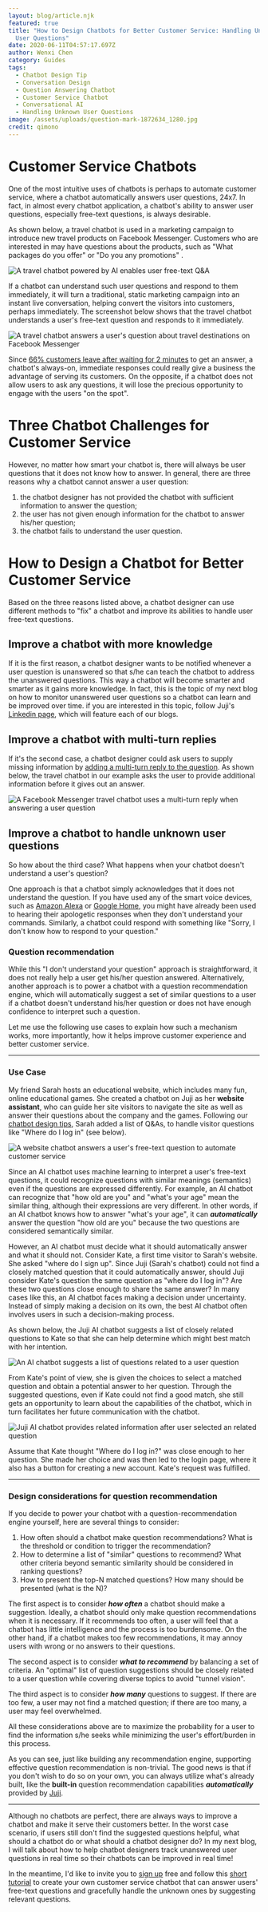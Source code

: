 ```yaml
---
layout: blog/article.njk
featured: true
title: "How to Design Chatbots for Better Customer Service: Handling Unknown
  User Questions"
date: 2020-06-11T04:57:17.697Z
author: Wenxi Chen
category: Guides
tags:
  - Chatbot Design Tip
  - Conversation Design
  - Question Answering Chatbot
  - Customer Service Chatbot
  - Conversational AI
  - Handling Unknown User Questions
image: /assets/uploads/question-mark-1872634_1280.jpg
credit: qimono
---
```

# Customer Service Chatbots

One of the most intuitive uses of chatbots is perhaps to automate customer service, where a chatbot automatically answers user questions, 24x7. In fact, in almost every chatbot application, a chatbot's ability to answer user questions, especially free-text questions, is always desirable. 

As shown below,  a travel chatbot is used in a marketing campaign to introduce new travel products on Facebook Messenger. Customers who are interested in may have questions about the products, such as "What packages do you offer" or "Do you any promotions" . 

![A travel chatbot powered by AI enables user free-text Q&A](/assets/uploads/screen-shot-2020-06-13-at-10.56.15-pm.png "Conversational Marketing Chatbot for Travel with Q&A support")

If a chatbot can understand such user questions and respond to them immediately, it will turn a traditional, static marketing campaign into an instant live conversation, helping convert the visitors into customers, perhaps immediately. The screenshot below shows that the travel chatbot understands a user's free-text question and responds to it immediately.

![A travel chatbot answers a user's question about travel destinations on Facebook Messenger](/assets/uploads/screen-shot-2020-06-14-at-1.20.30-pm.png "A Facebook Messenger travel chatbot answers a user's question about travel packages.")

Since [66% customers leave after waiting for 2 minutes](https://info.ada.support/forrester-drive-personalization-with-a-conversational-chatbot-0) to get an answer, a chatbot's always-on, immediate responses could really give a business the advantage of serving its customers. On the opposite,  if a chatbot does not allow users to ask any questions, it will lose the precious opportunity to engage with the users "on the spot".  

# Three Chatbot Challenges for Customer Service

However, no matter how smart your chatbot is, there will always be user questions that it does not know how to answer. In general, there are three reasons why a chatbot cannot answer a user question: 

1. the chatbot designer has not provided the chatbot with sufficient information to answer the question;
2. the user has not given enough information for the chatbot to answer his/her question;
3. the chatbot fails to understand the user question. 

# How to Design a Chatbot for Better Customer Service

Based on the three reasons listed above, a chatbot designer can use different methods to "fix" a chatbot and improve its abilities to handle user free-text questions. 

## Improve a chatbot with more knowledge

If it is the first reason, a chatbot designer wants to be notified whenever a user question is unanswered so that s/he can teach the chatbot to address the unanswered questions. This way a chatbot will become smarter and smarter as it gains more knowledge. In fact, this is the topic of my next blog on how to monitor unanswered user questions so a chatbot can learn and be improved over time.  if you are interested in this topic, follow Juji's [Linkedin page](https://www.linkedin.com/company/juji), which will feature each of our blogs.  

## Improve a chatbot with multi-turn replies

If it's the second case,  a chatbot designer could ask users to supply missing information by [adding a multi-turn reply to the question](https://juji.io/blog/how-to-make-your-chatbot-to-answer-non-trivial-questions/). As shown below, the travel chatbot in our example asks the user to provide additional information before it gives out an answer.

![A Facebook Messenger travel chatbot uses a multi-turn reply when answering a user question](/assets/uploads/screen-shot-2020-06-14-at-1.21.28-pm.png "A Facebook Messenger travel chatbot answers a user's question about travel promotions. In this multi-turn Q&A, the chatbot asks the user a question before it replies.")

## Improve a chatbot to handle unknown user questions

So how about the third case? What happens when your chatbot doesn't understand a user's question?

One approach is that a chatbot simply acknowledges that it does not understand the question. If you have used any of the smart voice devices, such as [Amazon Alexa](https://en.wikipedia.org/wiki/Amazon_Alexa) or [Google Home](https://en.wikipedia.org/wiki/Google_Nest_(smart_speakers)), you might have already been used to hearing their apologetic responses when they don't understand your commands.  Similarly, a chatbot could respond with something like  "Sorry, I don't know how to respond to your question." 

### Question recommendation 

While this "I don't understand your question" approach is straightforward, it does not really help a user get his/her question answered. Alternatively, another approach is to  power a chatbot with a question recommendation engine, which will automatically suggest a set of similar questions to a user if a chatbot doesn't understand his/her question or does not have enough confidence to interpret such a question.  

Let me use the following use cases to explain how such a mechanism works, more importantly, how it helps improve customer experience and better customer service. 

- - -

### Use Case

My friend Sarah hosts an educational website, which includes many fun, online educational games. She created a chatbot on Juji as her **website assistant**, who can guide her site visitors to navigate the site as well as answer their questions about the company and the games. Following our [chatbot design tips](https://juji.io/docs/chatbot-design-tips/#prepare-qa-list-and-chitchats), Sarah added a list of Q&As, to handle visitor questions like "Where do I log in" (see below).

![A website chatbot answers a user's free-text question to automate customer service](/assets/uploads/screen-shot-2020-06-07-at-12.29.49-pm.png "A website chatbot answers a user's free-text question to automate customer service")

Since an AI chatbot uses machine learning to interpret a user's free-text questions, it could recognize questions with similar meanings (semantics) even if the questions are expressed differently. For example, an AI chatbot can recognize that "how old are you" and "what's your age" mean the similar thing, although their expressions are very different. In other words, if an AI chatbot knows how to answer "what's your age", it can ***automatically*** answer the question "how old are you" because the two questions are considered semantically similar. 

However, an AI chatbot must decide what it should automatically answer and what it should not. Consider Kate, a first time visitor to Sarah's website. She asked "where do I sign up". Since Juji  (Sarah's chatbot) could not find a closely matched question that it could automatically answer, should Juji consider Kate's question the same question as "where do I log in"? Are these two questions close enough to share the same answer?  In many cases like this, an AI chatbot faces making a decision under uncertainty. Instead of simply making a decision on its own, the best AI chatbot often involves users in such a decision-making process. 

As shown below, the Juji AI chatbot suggests a list of closely related questions to Kate so that she can help determine which might best match with her intention. 

![An AI chatbot suggests a list of questions related to a user question](/assets/uploads/screen-shot-2020-06-07-at-12.40.39-pm.png "An AI chatbot suggests a list of questions related to a user question.")

From Kate's point of view, she is given the choices to select a matched question and obtain a potential answer to her question. Through the suggested questions, even if Kate could not find a good match, she still gets an opportunity to learn about the capabilities of the chatbot, which in turn facilitates her future communication with the chatbot.



![Juji AI chatbot provides related information after user selected an related question](/assets/uploads/screen-shot-2020-06-07-at-12.41.49-pm.png "Juji AI chatbot provides related information after user selected an related question")

Assume that Kate thought "Where do I log in?" was close enough to her question. She made her choice and was then led to the login page, where it also has a button for creating a new account. Kate's request was fulfilled. 

- - -

### Design considerations for question recommendation

If you decide to power your chatbot with a question-recommendation engine yourself, here are several things to consider:

1. How often should a chatbot make question recommendations? What is the threshold or condition to trigger the recommendation?
2. How to determine a list of "similar" questions to recommend? What other criteria beyond semantic similarity should be considered in ranking questions? 
3. How to present the top-N matched questions? How many should be presented (what is the N)?

The first aspect is to consider ***how often*** a chatbot should make a suggestion. Ideally, a chatbot should only make question recommendations when it is necessary. If it recommends too often, a user will feel that a chatbot has little intelligence and the process is too burdensome. On the other hand, if a chatbot makes too few recommendations, it may annoy users with wrong or no answers to their questions. 

The second aspect is to consider ***what to recommend*** by balancing a set of criteria.  An "optimal" list of question suggestions should be closely related to a user question while covering diverse topics to avoid "tunnel vision".  

The third aspect is to consider ***how many*** questions to suggest. If there are too few, a user may not find a matched question; if there are too many, a user may feel overwhelmed. 

All these considerations above are to maximize the probability for a user to find the information s/he seeks while minimizing the user's effort/burden in this process.  

As you can see, just like building any recommendation engine, supporting effective question recommendation is non-trivial. The good news is that if you don't wish to do so on your own, you can always utilize what's already built, like the **built-in** question recommendation capabilities ***automatically*** provided by [Juji](https://juji.io/).

- - -

Although no chatbots are perfect, there are always ways to improve a chatbot and make it serve their customers better.  In the worst case scenario, if users still don't find the suggested questions helpful, what should a chatbot do or what should a chatbot designer do? In my next blog, I will talk about how to help chatbot designers track unanswered user questions in real time so their chatbots can be improved in real time! 

In the meantime, I'd like to invite you to [sign up](juji.io/signup) free and follow this [short tutorial](https://juji.io/docs/tutorial/#make-ai-chatbots-for-free-text-qa-and-deploy-to-facebook-messenger) to create your own customer service chatbot that can answer users' free-text questions and gracefully handle the unknown ones by suggesting relevant questions.